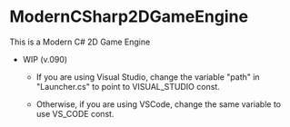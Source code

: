 # ModernCSharp2DGameEngine

This is a Modern C# 2D Game Engine

- WIP (v.090)

	- If you are using Visual Studio, change the variable "path" in "Launcher.cs" to point to VISUAL_STUDIO const.

	- Otherwise, if you are using VSCode, change the same variable to use VS_CODE const.
	
